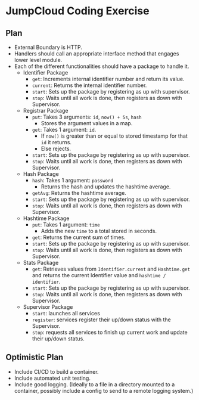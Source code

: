 # JumpCloud Coding Exercise

## Plan

- External Boundary is HTTP.
- Handlers should call an appropriate interface method that engages lower level module.
- Each of the different functionalities should have a package to handle it.
  - Identifier Package
    - `get`: Increments internal identifier number and return its value.
    - `current`: Returns the internal identifier number.
    - `start`: Sets up the package by registering as up with supervisor.
    - `stop`: Waits until all work is done, then registers as down with Supervisor.
  - Registrar Package
    - `put`: Takes 3 arguments: `id`, `now() + 5s`, `hash`
      - Stores the argument values in a map.
    - `get`: Takes 1 argument: `id`.
      - If `now()` is greater than or equal to stored timestamp for that `id` it returns.
      - Else rejects.
    - `start`: Sets up the package by registering as up with supervisor.
    - `stop`: Waits until all work is done, then registers as down with Supervisor.
  - Hash Package
    - `hash`: Takes 1 argument: `password`
      - Returns the hash and updates the hashtime average.
    - `getAvg`: Returns the hashtime average.
    - `start`: Sets up the package by registering as up with supervisor.
    - `stop`: Waits until all work is done, then registers as down with Supervisor.
  - Hashtime Package
    - `put`: Takes 1 argument: `time`
      - Adds the new `time` to a total stored in seconds.
    - `get`: Returns the current sum of times.
    - `start`: Sets up the package by registering as up with supervisor.
    - `stop`: Waits until all work is done, then registers as down with Supervisor.
  - Stats Package
    - `get`: Retrieves values from `Identifier.current` and `Hashtime.get` and returns the current Identifier value and `hashtime / identifier`.
    - `start`: Sets up the package by registering as up with supervisor.
    - `stop`: Waits until all work is done, then registers as down with Supervisor.
  - Supervisor Package
    - `start`: launches all services
    - `register`: services register their up/down status with the Supervisor.
    - `stop`: requests all services to finish up current work and update their up/down status.

## Optimistic Plan

- Include CI/CD to build a container.
- Include automated unit testing.
- Include good logging. (Ideally to a file in a directory mounted to a container, possibly include a config to send to a remote logging system.)

